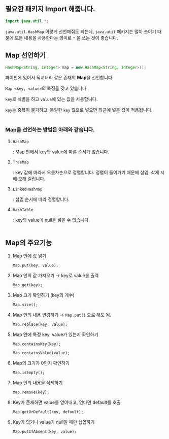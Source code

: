 ## 필요한 패키지 Import 해줍니다.

```java
import java.util.*;
```

`java.util.HashMap` 이렇게 선언해줘도 되는데, `java.util` 패키지는 많이 쓰이기 때문에 모든 내용을 사용한다는 의미로 `*` 을 쓰는 것이 좋습니다.

## Map 선언하기

```java
HashMap<String, Integer> map = new HashMap<String, Integer>();
```

파이썬에 있어서 딕셔너리 같은 존재의 **Map**을 선언합니다.

`Map <key, value>`의 특징을 갖고 있습니다

`key`로 식별을 하고 `value`에 있는 값을 사용합니다.

`key`는 중복이 불가하고, 동일한 `key` 값으로 넣으면 최근에 넣은 값이 적용됩니다.
<br><br>

### Map을 선언하는 방법은 아래와 같습니다.

1. `HashMap`

    : Map 안에서 key와 value에 따른 순서가 없습니다.

2. `TreeMap`

    : key 값에 따라서 오름차순으로 정렬합니다. 정렬이 들어가기 때문에 삽입, 삭제 시에 오래 걸립니다.

3. `LinkedHashMap`

    : 삽입 순서에 따라 정렬합니다.

4. `HashTable`

    : key와 value에 null을 넣을 수 없습니다.
<br><br>

## Map의 주요기능

1. Map 안에 값 넣기

    `Map.put(key, value);`

2. Map 안의 값 가져오기 → key로 value를 출력

    `Map.get(key);`

3. Map 크기 확인하기 (key의 개수)

    `Map.size();`

4. Map 안의 내용 변경하기 → `Map.put()` 으로 해도 됨.

    `Map.replace(key, value);`

5. Map 안에 특정 key, value가 있는지 확인하기

    `Map.containsKey(key);`

    `Map.containsValue(value);`

6. Map의 크기가 0인지 확인하기

    `Map.isEmpty();`

7. Map 안의 내용을 삭제하기

    `Map.remove(key);`

8. Key가 존재하면 value를 얻어내고, 없다면 default를 호출

    `Map.getOrDefault(key, default);`

9. Key가 없거나 value가 null일 때만 삽입하기

    `Map.putIfAbsent(key, value);`

